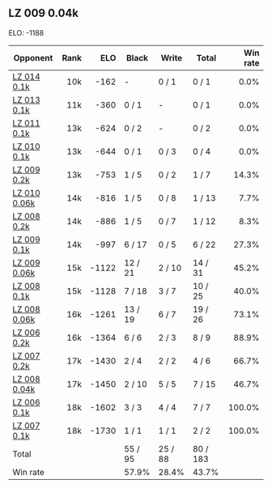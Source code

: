 ## LZ 009 0.04k ##

ELO: -1188

Opponent | Rank | ELO | Black | Write | Total | Win rate
---------|-----:|----:|-------|-------|-------|-------:
[LZ 014 0.1k](LZ%20014%200.1k.md) | 10k | -162 | - | 0 / 1 | 0 / 1 | 0.0%
[LZ 013 0.1k](LZ%20013%200.1k.md) | 11k | -360 | 0 / 1 | - | 0 / 1 | 0.0%
[LZ 011 0.1k](LZ%20011%200.1k.md) | 13k | -624 | 0 / 2 | - | 0 / 2 | 0.0%
[LZ 010 0.1k](LZ%20010%200.1k.md) | 13k | -644 | 0 / 1 | 0 / 3 | 0 / 4 | 0.0%
[LZ 009 0.2k](LZ%20009%200.2k.md) | 13k | -753 | 1 / 5 | 0 / 2 | 1 / 7 | 14.3%
[LZ 010 0.06k](LZ%20010%200.06k.md) | 14k | -816 | 1 / 5 | 0 / 8 | 1 / 13 | 7.7%
[LZ 008 0.2k](LZ%20008%200.2k.md) | 14k | -886 | 1 / 5 | 0 / 7 | 1 / 12 | 8.3%
[LZ 009 0.1k](LZ%20009%200.1k.md) | 14k | -997 | 6 / 17 | 0 / 5 | 6 / 22 | 27.3%
[LZ 009 0.06k](LZ%20009%200.06k.md) | 15k | -1122 | 12 / 21 | 2 / 10 | 14 / 31 | 45.2%
[LZ 008 0.1k](LZ%20008%200.1k.md) | 15k | -1128 | 7 / 18 | 3 / 7 | 10 / 25 | 40.0%
[LZ 008 0.06k](LZ%20008%200.06k.md) | 16k | -1261 | 13 / 19 | 6 / 7 | 19 / 26 | 73.1%
[LZ 006 0.2k](LZ%20006%200.2k.md) | 16k | -1364 | 6 / 6 | 2 / 3 | 8 / 9 | 88.9%
[LZ 007 0.2k](LZ%20007%200.2k.md) | 17k | -1430 | 2 / 4 | 2 / 2 | 4 / 6 | 66.7%
[LZ 008 0.04k](LZ%20008%200.04k.md) | 17k | -1450 | 2 / 10 | 5 / 5 | 7 / 15 | 46.7%
[LZ 006 0.1k](LZ%20006%200.1k.md) | 18k | -1602 | 3 / 3 | 4 / 4 | 7 / 7 | 100.0%
[LZ 007 0.1k](LZ%20007%200.1k.md) | 18k | -1730 | 1 / 1 | 1 / 1 | 2 / 2 | 100.0%
Total | | | 55 / 95 | 25 / 88 | 80 / 183 | 
Win rate| | | 57.9% | 28.4% | 43.7% | 
